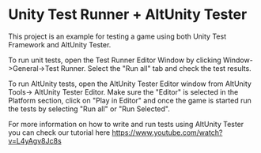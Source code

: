 # **Unity Test Runner + AltUnity Tester**

This project is an example for testing a game using both Unity Test Framework and AltUnity Tester.

To run unit tests, open the Test Runner Editor Window by clicking Window->General->Test Runner. Select the "Run all" tab and check the test results.

To run AltUnity tests, open the AltUnity Tester Editor window from AltUnity Tools-> AltUnity Tester Editor. Make sure the "Editor" is selected in the Platform section, click on "Play in Editor" and once the game is started run the tests by selecting "Run all" or "Run Selected".

For more information on how to write and run tests using AltUnity Tester you can check our tutorial here https://www.youtube.com/watch?v=L4yAgv8Jc8s


